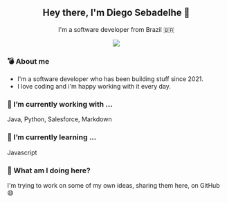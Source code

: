 <h2 align='center'>Hey there, I'm Diego Sebadelhe 👋</h2>
<p align='center'>I'm a software developer from Brazil <span>&#x1f1e7;&#x1f1f7;</span></p>
<p align='center'>
    <a href="https://www.linkedin.com/in/diegosebadelhe">
    <img src="https://img.shields.io/badge/linkedin-%230077B5.svg?&style=for-the-badge&logo=linkedin&logoColor=white" />
  </a>
</p>


### 💣 About me

- I'm a software developer who has been building stuff since 2021.
- I love coding and i'm happy working with it every day.

### 🔭 I’m currently working with ...

Java, Python, Salesforce, Markdown

### 🌱 I’m currently learning ...

Javascript 

### 💬 What am I doing here?

I'm trying to work on some of my own ideas, sharing them here, on GitHub 😄
